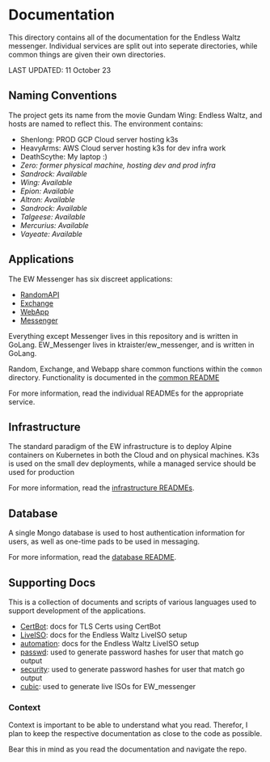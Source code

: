 # Documentation
This directory contains all of the documentation for the Endless Waltz 
messenger. Individual services are split out into seperate directories, while 
common things are given their own directories. 

LAST UPDATED: 11 October 23

## Naming Conventions
The project gets its name from the movie Gundam Wing: Endless Waltz, and hosts
are named to reflect this. The environment contains:
  - Shenlong: PROD GCP Cloud server hosting k3s 
  - HeavyArms: AWS Cloud server hosting k3s for dev infra work
  - DeathScythe: My laptop :) 
  - *Zero: former physical machine, hosting dev and prod infra*
  - *Sandrock: Available*
  - *Wing: Available*
  - *Epion: Available*
  - *Altron: Available*
  - *Sandrock: Available*
  - *Talgeese: Available*
  - *Mercurius: Available*
  - *Vayeate: Available*

## Applications
The EW Messenger has six discreet applications:
  - [RandomAPI](../endless_waltz/random/README.md)
  - [Exchange](../endless_waltz/exchange/README.md)
  - [WebApp](../endless_waltz/webapp/README.md)
  - [Messenger](https://github.com/ktraister/ew_messenger)

Everything except Messenger lives in this repository and is 
written in GoLang.
EW_Messenger lives in ktraister/ew_messenger, and is written in GoLang.

Random, Exchange, and Webapp share common functions within the 
`common` directory. Functionality is documented in the [common README](../endless_waltz/common/README.md)

For more information, read the individual READMEs for the appropriate service.

## Infrastructure
The standard paradigm of the EW infrastructure is to deploy Alpine containers 
on Kubernetes in both the Cloud and on physical machines. K3s is used on the 
small dev deployments, while a managed service should be used for production

For more information, read the [infrastructure READMEs](../infra/README.md).

## Database
A single Mongo database is used to host authentication information for users, 
as well as one-time pads to be used in messaging. 

For more information, read the [database README](./database/README.md).

## Supporting Docs
This is a collection of documents and scripts of various languages used to 
support development of the applications.
  - [CertBot](./CertBot/README.md): docs for TLS Certs using CertBot
  - [LiveISO](./LiveISO/README.md): docs for the Endless Waltz LiveISO setup
  - [automation](./automation/README.md): docs for the Endless Waltz LiveISO setup
  - [passwd](./passwd/README.md): used to generate password hashes for user that match go output
  - [security](./security/README.md): used to generate password hashes for user that match go output
  - [cubic](./cubic/README.md): used to generate live ISOs for EW_messenger

### Context
Context is important to be able to understand what you read. Therefor, I plan
to keep the respective documentation as close to the code as possible. 

Bear this in mind as you read the documentation and navigate the repo. 
